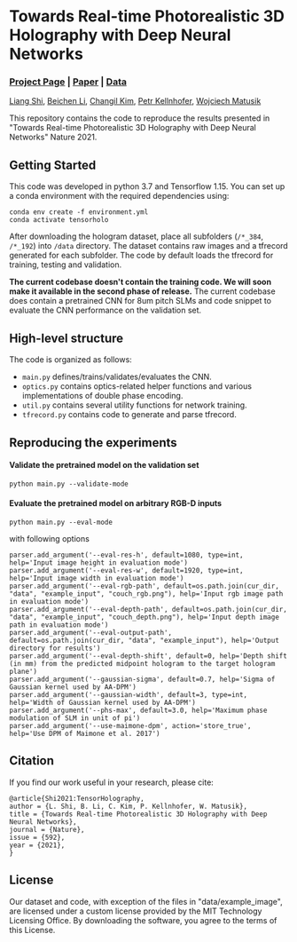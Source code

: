 # Towards Real-time Photorealistic 3D Holography with Deep Neural Networks
### [Project Page](http://cgh.csail.mit.edu)  | [Paper](https://dx.doi.org/10.1038/s41586-020-03152-0) | [Data](https://drive.google.com/drive/folders/1TYDNfrfkehAJiUpDLadjxJzjDdgvC-GT?usp=sharing)

[Liang Shi](https://people.csail.mit.edu/liangs), [Beichen Li](https://www.linkedin.com/in/beichen-li-ba9b34106/), [Changil Kim](https://changilkim.com), [Petr Kellnhofer](https://kellnhofer.xyz), [Wojciech Matusik](https://cdfg.mit.edu/wojciech)

This repository contains the code to reproduce the results presented in "Towards Real-time Photorealistic 3D Holography with Deep Neural Networks" Nature 2021.

## Getting Started

This code was developed in python 3.7 and Tensorflow 1.15. You can set up a conda environment with the required dependencies using:

```
conda env create -f environment.yml
conda activate tensorholo
```

After downloading the hologram dataset, place all subfolders (`/*_384`, `/*_192`) into `/data` directory. The dataset contains raw images and a tfrecord generated for each subfolder. The code by default loads the tfrecord for training, testing and validation.

**The current codebase doesn't contain the training code. We will soon make it available in the second phase of release.** The current codebase does contain a pretrained CNN for 8um pitch SLMs and code snippet to evaluate the CNN performance on the validation set.


## High-level structure

The code is organized as follows:

* ```main.py``` defines/trains/validates/evaluates the CNN.
* ```optics.py``` contains optics-related helper functions and various implementations of double phase encoding. 
* ```util.py``` contains several utility functions for network training.
* ```tfrecord.py``` contains code to generate and parse tfrecord.

## Reproducing the experiments

#### Validate the pretrained model on the validation set
```
python main.py --validate-mode
```

#### Evaluate the pretrained model on arbitrary RGB-D inputs
```
python main.py --eval-mode
```
with following options
```
parser.add_argument('--eval-res-h', default=1080, type=int, help='Input image height in evaluation mode')
parser.add_argument('--eval-res-w', default=1920, type=int, help='Input image width in evaluation mode')
parser.add_argument('--eval-rgb-path', default=os.path.join(cur_dir, "data", "example_input", "couch_rgb.png"), help='Input rgb image path in evaluation mode')
parser.add_argument('--eval-depth-path', default=os.path.join(cur_dir, "data", "example_input", "couch_depth.png"), help='Input depth image path in evaluation mode')
parser.add_argument('--eval-output-path', default=os.path.join(cur_dir, "data", "example_input"), help='Output directory for results')
parser.add_argument('--eval-depth-shift', default=0, help='Depth shift (in mm) from the predicted midpoint hologram to the target hologram plane')
parser.add_argument('--gaussian-sigma', default=0.7, help='Sigma of Gaussian kernel used by AA-DPM')
parser.add_argument('--gaussian-width', default=3, type=int, help='Width of Gaussian kernel used by AA-DPM')
parser.add_argument('--phs-max', default=3.0, help='Maximum phase modulation of SLM in unit of pi')
parser.add_argument('--use-maimone-dpm', action='store_true', help='Use DPM of Maimone et al. 2017')
```


## Citation
If you find our work useful in your research, please cite:

```
@article{Shi2021:TensorHolography,
author = {L. Shi, B. Li, C. Kim, P. Kellnhofer, W. Matusik},
title = {Towards Real-time Photorealistic 3D Holography with Deep Neural Networks},
journal = {Nature},
issue = {592},
year = {2021},
}
```

## License
Our dataset and code, with exception of the files in "data/example_image", are licensed under a custom license provided by the MIT Technology Licensing Office. By downloading the software, you agree to the terms of this License.
